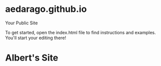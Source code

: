aedarago.github.io
=====================

Your Public Site

To get started, open the index.html file to find instructions and examples. You'll start your editing there!
# Albert's Site

